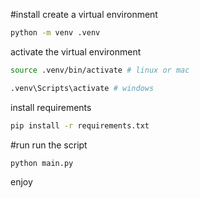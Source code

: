 #install 
create a virtual environment

```bash
python -m venv .venv
```

activate the virtual environment

```bash
source .venv/bin/activate # linux or mac

.venv\Scripts\activate # windows
```

install requirements

```bash
pip install -r requirements.txt
```

#run
run the script

```bash
python main.py
```

enjoy